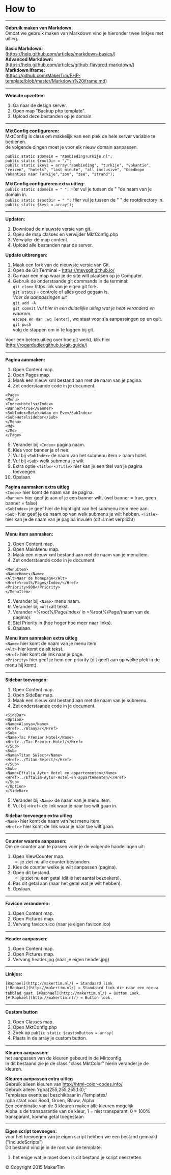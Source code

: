 # How to
---
**Gebruik maken van Markdown.**  
Omdat we gebruik maken van Markdown vind je hieronder twee linkjes met uitleg.
  
**Basic Markdown:**   
(https://help.github.com/articles/markdown-basics/)  
**Advanced Markdown:**   
(https://help.github.com/articles/github-flavored-markdown/)  
**Markdown Iframe:**   
(https://github.com/MakerTim/PHP-template/blob/master/Markdown%20iframe.md)  

---
**Website opzetten:**  
1. Ga naar de design server.  
2. Open map "Backup php template".  
3. Upload deze bestanden op je domain.  

---
**MktConfig configureren:**  
MktConfig is class om makkelijk van een plek de hele server variable te bedienen.  
de volgende dingen moet je voor elk nieuw domain aanpassen.

>
`public static $domein = "AanbiedingTurkije.nl"; `   
`public static $rootDir = "/";`    
`public static $keys = array("aanbieding", "turkije", "vakantie", "reizen", "hotels", "last minute", "all inclusive", "Goedkope Vakanties naar Turkije","zon", "zee", "strand");`  

**MktConfig configureren extra uitleg:**   
`public static $domein = " ";`  Hier vul je tussen de " "de naam van je domain in.  
`public static $rootDir = " ";` Hier vul je tussen de " " de rootdirectory in.  
`public static $keys = array();`  

---
**Updaten:**  
1. Download de nieuwste versie van git.    
2. Open de map classes en verwijder MktConfig.php  
3. Verwijder de map content.  
4. Upload alle bestanden naar de server.

**Update uitbrengen:**  
1. Maak een fork van de nieuwste versie van Git.   
2. Open de Git Terminal - https://msysgit.github.io/  
3. Ga naar een map waar je de site wilt plaatsen op je Computer.  
4. Gebruik de onderstaande git commands in de terminal:   
`git clone` https link van je eigen git fork.  
`git status`  - controle of alles goed gegaan is.  
*Voer de aanpassingen uit*  
`git add -A`  
`git commit` *Vul hier in een duidelijke uitleg wat je hebt veranderd en waarom*.  
`escape en dan :wq [enter]`, wq staat voor sla aanpassingen op en quit.   
`git push`  
volg de stappen om in te loggen bij git. 

Voor een betere uitleg over hoe git werkt, klik hier (http://rogerdudler.github.io/git-guide/)

---
**Pagina aanmaken:**  
1. Open Content map.  
2. Open Pages map.  
3. Maak een nieuw xml bestand aan met de naam van je pagina.  
4. Zet onderstaande code in je document.
>
`<Page>`  
`<Menu>`  
`<Index>Hotels</Index>`  
`<Banner>true</Banner>`  
`<SubIndex>Belek>Adam en Eve</SubIndex>`  
`<Sub>Hotelsidebar</Sub>`  
`</Menu>`  
`<Md>`  
`</Md>`  
`</Page>`
> 
 
5. Verander bij `<Index>` pagina naam.   
6. Kies voor banner ja of nee.   
7. Vul bij `<SubIndex>` de naam van het submenu item > naam hotel.
8. Vul bij `<Sub>` welk submenu je wilt  
9. Extra optie `<Title>` `</Title>` hier kan je een titel van je pagina toevoegen.  
10. Opslaan.  

**Pagina aanmaken extra uitleg**   
`<Index>` hier komt de naam van de pagina.  
`<Banner>` hier geef je aan of je een banner wilt. (wel banner = true, geen banner = false)  
`<SubIndex>` je geef hier de hightlight van het submenu item mee aan.  
`<Sub>`   hier geef je de naam op van welk submenu je wilt hebben.
`<Title>` hier kan je de naam van je pagina invulen (dit is niet verplicht)

---
**Menu item aanmaken:**  
1. Open Content map.  
2. Open MainMenu map.  
3. Maak een nieuw xml bestand aan met de naam van je menuitem.  
4. Zet onderstaande code in je document.
>
`<MenuItem>`  
`<Name>Home</Name>`  
`<Alt>Naar de homepage</Alt>`  
`<Href>%root%/Pages/Index/</Href>`  
`<Priority>900</Priority>`  
`</MenuItem>`
> 

5. Verander bij `<Name>` menu naam.  
6. Verander bij `<Alt>`alt tekst.   
7. Verander <%root%/Page/Index/ in <%root%/Page/(naam van de pagina)/.  
8. Stel Priority in (hoe hoger hoe meer naar links).  
9. Opslaan.

**Menu item aanmaken extra uitleg**   
`<Name>`  hier komt de naam van je menu item.  
`<Alt>`  hier komt de alt tekst.  
`<Href>`  hier komt de link naar je page.  
`<Priority>` hier geef je hem een priority (dit geeft aan op welke plek in de menu hij komt).

---
**Sidebar toevoegen:**    
1. Open Content map.  
2. Open SideBar map.  
3. Maak een nieuw xml bestand aan met de naam van je submenu.  
4. Zet onderstaande code in je document.  
>
`<SideBar>`  
`<Option>`  
`<Name>Alanya</Name>`  
`<Href>../Alanya/</Href>`  
`<Sub>`  
`<Name>Tac Premier Hotel</Name>`  
`<Href>../Tac-Premier-Hotel/</Href>`  
`</Sub>`  
`<Sub>`  
`<Name>Titan Select</Name>`  
`<Href>../Titan-Select/</Href>`  
`</Sub>`  
`<Sub>`  
`<Name>Eftalia Aytur Hotel en appartementen</Name>`  
`<Href>../Eftalia-Aytur-Hotel-en-appartementen/</Href>`  
`</Sub>`  
`</Option>`  
`</SideBar>`
> 
 
5. Verander bij `<Name>` de naam van je menu item.  
6. Vul bij `<Href>` de link waar je naar toe wilt gaan in.  

**Sidebar toevoegen extra uitleg**  
`<Name>` hier komt de naam van het menu item.  
`<Href>`> hier komt de link waar je naar toe wilt gaan.  

---
**Counter waarde aanpassen:**  
Om de counter aan te passen voer je de volgende handelingen uit:  
1. Open ViewCounter map.  
	* je ziet nu alle counter bestanden.  
2. Kies de counter welke je wilt aanpassen (pagina).  
3. Open dit bestand.  
	* je ziet nu een getal (dit is het aantal bezoekers).   
4. Pas dit getal aan (naar het getal wat je wilt hebben).  
5. Opslaan.

---
**Favicon veranderen:**    
1. Open Content map.  
2. Open Pictures map.  
3. Vervang favicon.ico (naar je eigen favicon.ico)

---
**Header aanpassen:**    
1. Open Content map.  
2. Open Pictures map.  
3. Vervang header.jpg (naar je eigen header.jpg)

---
**Linkjes:**    
>
`[Raphael](http://makertim.nl/) = Standaard link`  
`[!Raphael](http://makertim.nl/) = Standaard link die naar een nieuw tabblad gaat.`
`[#Raphael](http://makertim.nl/) = Button Look.`  
`[#!Raphael](http://makertim.nl/) = Button look.`

---
**Custom button**  
1. Open Classes map.  
2. Open MktConfig.php  
3. Zoek op `public static $customButton = array(`  
4. Plaats in de array je custom button. 

---
**Kleuren aanpassen:**  
het aanpassen van de kleuren gebeurd in de Mktconfig.  
In dit bestaand zie je de class "class MktColor" hierin verander je de kleuren.

**Kleuren aanpassen extra uitleg**  
Gebruik alleen kleuren van http://html-color-codes.info/  
Gebruik alleen 'rgba(255,255,255,1.0);'  
Templates eventueel beschikbaar in /Templates/  
rgba staat voor Rood, Groen, Blauw, Alpha  
Een combinatie van de 3 kleuren maken alle kleuren mogelijk  
Alpha is de transparantie van de kleur, 1 = niet transparant, 0 = 100% transparant, komma getal toegestaan

---
**Eigen script toevoegen:**  
voor het toevoegen van je eigen script hebben we een bestand gemaakt ("IncludeScripts")  
Dit bestand vind je in de root van de template.  
1. het enige wat je moet doen is dit bestand je script neerzetten

© Copyright 2015 MakerTim